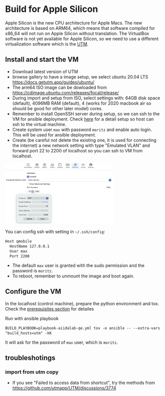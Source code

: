 # Build for Apple Silicon

Apple Silicon is the new CPU architecture for Apple Macs. 
The new architecture is based on ARM64, which means that software compiled for x86_64 will not run on Apple Silicon without translation. 
The VirtualBox software is not yet available for Apple Silicon, so we need to use a different virtualization software which is the [UTM](https://mac.getutm.app/).

## Install and start the VM
- Download latest version of UTM
- browse gallery to have a image setup, we select ubuntu 20.04 LTS https://docs.getutm.app/guides/ubuntu/
- The arm64 ISO image can be dowloaded from https://cdimage.ubuntu.com/releases/focal/release/
- During import and setup from ISO, select settings with: 64GB disk space (default), 4096MB RAM (default), 4 (works for 2020 macbook air so should be good for other later model) cores.
- Remember to install OpenSSH server during setup, so we can ssh to the VM for ansible deployment. Check [here](https://github.com/utmapp/UTM/discussions/2465#discussioncomment-6931047) for a detail setup so host can ssh to the virtual machine.
- Create system user `max` with password `moritz` and enable auto login. This will be used for ansible deployment.
- Create (be careful not delete the existing one, it is used for connecting the internet) a new network setting with type "Emulated VLAN" and forward port 22 to 2200 of localhost so you can ssh to VM from localhost.

<img src="images/utm_ports_mapping.png" width="350px">

You can config ssh with setting in `~/.ssh/config`:

```
Host qmobile
  HostName 127.0.0.1
  User max
  Port 2200
```

- The default `max` user is granted with the sudo permission and the password is `moritz`.
- To reboot, remember to unmount the image and boot again.

## Configure the VM

In the localhost (control machine), prepare the python environment and tox.
Check the [prerequisites section](../build-vagrant.md#prerequisites-installation) for detailes

Run with ansible playbook
```
BUILD_PLAYBOOK=playbook-aiidalab-qe.yml tox -e ansible -- --extra-vars "build_hosts=utm" -kK
```

It will ask for the password of `max` user, which is `moritz`.

## troubleshotings

### import from utm copy

- If you see "Failed to access data from shortcut", try the methods from https://github.com/utmapp/UTM/discussions/3774